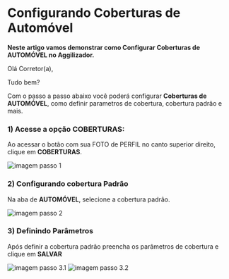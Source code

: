 # Configurando Coberturas de Automóvel

**Neste artigo vamos demonstrar como Configurar Coberturas de AUTOMÓVEL no Aggilizador.**

Olá Corretor(a),

Tudo bem?

Com o passo a passo abaixo você poderá configurar **Coberturas de AUTOMÓVEL**, como definir parametros de cobertura, cobertura padrão e mais.

### 1) Acesse a opção COBERTURAS:

Ao acessar o botão com sua FOTO de PERFIL no canto superior direito, clique em **COBERTURAS**.

![imagem passo 1](https://github.com/user-attachments/assets/a18210ea-2888-4280-be8c-714b25baf7af)

### 2) Configurando cobertura Padrão

Na aba de **AUTOMÓVEL**, selecione a cobertura padrão.

![imagem passo 2](https://github.com/user-attachments/assets/41486e6b-c0d0-4012-80cd-e1d496c79a10)

### 3) Definindo Parâmetros

Após definir a cobertura padrão preencha os parâmetros de cobertura e clique em **SALVAR**

![imagem passo 3.1](https://github.com/user-attachments/assets/680ad9e2-5642-418e-8ebb-62b1658ac963)
![imagem passo 3.2](https://github.com/user-attachments/assets/11e52af3-98da-4d25-92e2-70e8ff0e8615)
